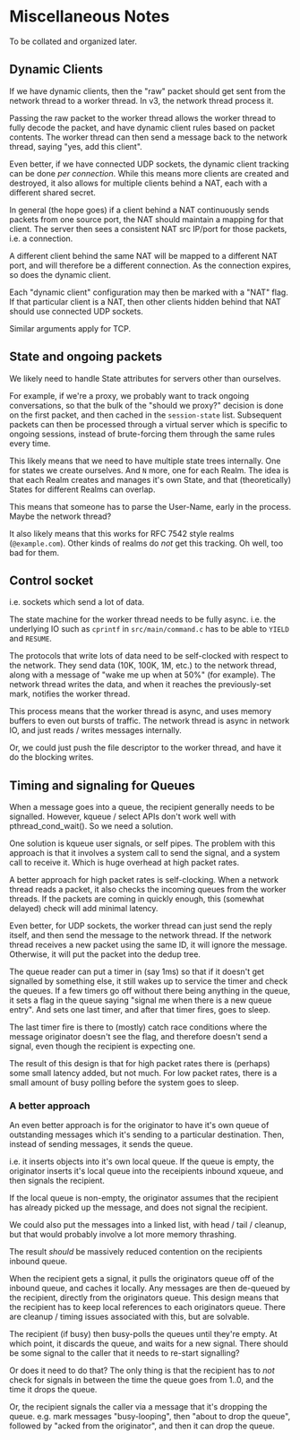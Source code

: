 # Miscellaneous Notes

To be collated and organized later.

## Dynamic Clients

If we have dynamic clients, then the "raw" packet should get sent from the
network thread to a worker thread.  In v3, the network thread process it.

Passing the raw packet to the worker thread allows the worker thread
to fully decode the packet, and have dynamic client rules based on
packet contents.  The worker thread can then send a message back to
the network thread, saying "yes, add this client".

Even better, if we have connected UDP sockets, the dynamic client
tracking can be done *per connection*.  While this means more clients
are created and destroyed, it also allows for multiple clients behind
a NAT, each with a different shared secret.

In general (the hope goes) if a client behind a NAT continuously sends
packets from one source port, the NAT should maintain a mapping for
that client.  The server then sees a consistent NAT src IP/port for
those packets, i.e. a connection.

A different client behind the same NAT will be mapped to a different
NAT port, and will therefore be a different connection.  As the
connection expires, so does the dynamic client.

Each "dynamic client" configuration may then be marked with a "NAT"
flag.  If that particular client is a NAT, then other clients hidden
behind that NAT should use connected UDP sockets.

Similar arguments apply for TCP.

## State and ongoing packets

We likely need to handle State attributes for servers other than
ourselves.

For example, if we're a proxy, we probably want to track ongoing
conversations, so that the bulk of the "should we proxy?" decision is
done on the first packet, and then cached in the `session-state` list.
Subsequent packets can then be processed through a virtual server
which is specific to ongoing sessions, instead of brute-forcing them
through the same rules every time.

This likely means that we need to have multiple state trees
internally.  One for states we create ourselves.  And `N` more, one
for each Realm.  The idea is that each Realm creates and manages it's
own State, and that (theoretically) States for different Realms can
overlap.

This means that someone has to parse the User-Name, early in the
process.  Maybe the network thread?

It also likely means that this works for RFC 7542 style realms
(`@example.com`).  Other kinds of realms do *not* get this tracking.
Oh well, too bad for them.

## Control socket

i.e. sockets which send a lot of data.

The state machine for the worker thread needs to be fully async.
i.e. the underlying IO such as `cprintf` in `src/main/command.c` has
to be able to `YIELD` and `RESUME`.

The protocols that write lots of data need to be self-clocked with
respect to the network.  They send data (10K, 100K, 1M, etc.) to the
network thread, along with a message of "wake me up when at 50%" (for
example).  The network thread writes the data, and when it reaches the
previously-set mark, notifies the worker thread.

This process means that the worker thread is async, and uses memory
buffers to even out bursts of traffic.  The network thread is async in
network IO, and just reads / writes messages internally.

Or, we could just push the file descriptor to the worker thread, and
have it do the blocking writes.

## Timing and signaling for Queues

When a message goes into a queue, the recipient generally needs to be
signalled.  However, kqueue / select APIs don't work well with
pthread_cond_wait().  So we need a solution.

One solution is kqueue user signals, or self pipes.  The problem with
this approach is that it involves a system call to send the signal,
and a system call to receive it.  Which is huge overhead at high
packet rates.

A better approach for high packet rates is self-clocking.  When a
network thread reads a packet, it also checks the incoming queues from
the worker threads.  If the packets are coming in quickly enough, this
(somewhat delayed) check will add minimal latency.

Even better, for UDP sockets, the worker thread can just send the
reply itself, and then send the message to the network thread.  If the
network thread receives a new packet using the same ID, it will ignore
the message.  Otherwise, it will put the packet into the dedup tree.

The queue reader can put a timer in (say 1ms) so that if it doesn't
get signalled by something else, it still wakes up to service the
timer and check the queues.  If a few timers go off without there
being anything in the queue, it sets a flag in the queue saying
"signal me when there is a new queue entry".  And sets one last timer,
and after that timer fires, goes to sleep.

The last timer fire is there to (mostly) catch race conditions where
the message originator doesn't see the flag, and therefore doesn't
send a signal, even though the recipient is expecting one.

The result of this design is that for high packet rates there is
(perhaps) some small latency added, but not much.  For low packet
rates, there is a small amount of busy polling before the system goes
to sleep.

### A better approach

An even better approach is for the originator to have it's own queue
of outstanding messages which it's sending to a particular
destination.  Then, instead of sending messages, it sends the queue.

i.e. it inserts objects into it's own local queue.  If the queue is
empty, the originator inserts it's local queue into the receipients
inbound xqueue, and then signals the recipient.

If the local queue is non-empty, the originator assumes that the
recipient has already picked up the message, and does not signal the
recipient.

We could also put the messages into a linked list, with head / tail /
cleanup, but that would probably involve a lot more memory thrashing.

The result *should* be massively reduced contention on the recipients
inbound queue.

When the recipient gets a signal, it pulls the originators queue off
of the inbound queue, and caches it locally.  Any messages are then
de-queued by the recipient, directly from the originators queue.  This
design means that the recipient has to keep local references to each
originators queue.  There are cleanup / timing issues associated with
this, but are solvable.

The recipient (if busy) then busy-polls the queues until they're
empty.  At which point, it discards the queue, and waits for a new
signal.  There should be some signal to the caller that it needs to
re-start signalling?

Or does it need to do that?  The only thing is that the recipient has
to *not* check for signals in between the time the queue goes from
1..0, and the time it drops the queue.

Or, the recipient signals the caller via a message that it's dropping
the queue.  e.g. mark messages "busy-looping", then "about to drop the
queue", followed by "acked from the originator", and then it can drop
the queue.
